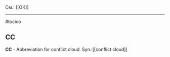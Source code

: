 См.: [[ОК]]
<hr/>

#tocico

## CC

<b>CC</b> -  Abbreviation for conflict cloud.
Syn.:[[conflict cloud]]






